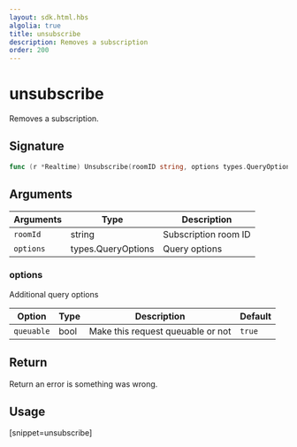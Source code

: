 ```yaml
---
layout: sdk.html.hbs
algolia: true
title: unsubscribe
description: Removes a subscription
order: 200
---
```


# unsubscribe

Removes a subscription.

## Signature

```go
func (r *Realtime) Unsubscribe(roomID string, options types.QueryOptions) error
```

## Arguments

| Arguments    | Type    | Description |
|--------------|---------|-------------|
| ``roomId`` | string| Subscription room ID  |
| `options` | types.QueryOptions | Query options |

### **options**

Additional query options

| Option     | Type    | Description                       | Default |
| ---------- | ------- | --------------------------------- | ------- |
| `queuable` | bool | Make this request queuable or not | `true`  |

## Return

Return an error is something was wrong.

## Usage

[snippet=unsubscribe]
